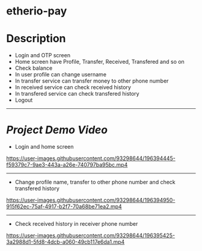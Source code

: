 # etherio-pay

# **Description**
- Login and OTP screen
- Home screen have Profile, Transfer, Received, Transfered and so on
- Check balance
- In user profile can change username
- In transfer service can transfer money to other phone number
- In received service can check received history
- In transfered service can check transfered history
- Logout

-----------------------------------------------------

# *Project Demo Video*

- Login and home screen

https://user-images.githubusercontent.com/93298644/196394445-f59379c7-9ae3-443a-a26e-740797ba95bc.mp4

-----------------------------------------------------

- Change profile name, transfer to other phone number and check transfered history

https://user-images.githubusercontent.com/93298644/196394950-915f62ec-75af-4917-b2f7-70a68be71ea2.mp4

-----------------------------------------------------

- Check received history in receiver phone number

https://user-images.githubusercontent.com/93298644/196395425-3a2988d1-5fd8-4dcb-a060-49cb117e6da1.mp4

